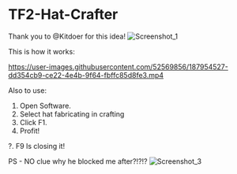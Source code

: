# TF2-Hat-Crafter
Thank you to @Kitdoer for this idea!
![Screenshot_1](https://user-images.githubusercontent.com/52569856/187952534-074fc56c-9461-47d9-aa12-8d429171191f.png)

This is how it works:

https://user-images.githubusercontent.com/52569856/187954527-dd354cb9-ce22-4e4b-9f64-fbffc85d8fe3.mp4

Also to use:

1. Open Software.
2. Select hat fabricating in crafting
3. Click F1.
4. Profit!

?. F9 Is closing it!

PS - NO clue why he blocked me after?!?!?
![Screenshot_3](https://user-images.githubusercontent.com/52569856/187955313-3252f020-7a00-407f-b6a8-62274398c518.png)
